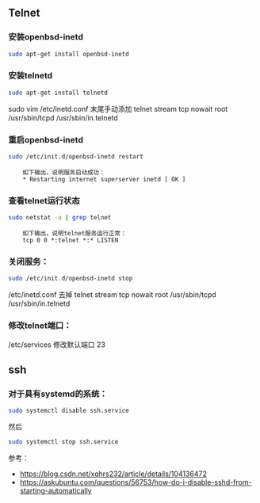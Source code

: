 
## Telnet
### 安装openbsd-inetd

```bash
sudo apt-get install openbsd-inetd
```

### 安装telnetd

```bash
sudo apt-get install telnetd
```
 

sudo vim /etc/inetd.conf  末尾手动添加 telnet stream tcp nowait root /usr/sbin/tcpd /usr/sbin/in.telnetd

 

### 重启openbsd-inetd

```bash
sudo /etc/init.d/openbsd-inetd restart
```
        如下输出，说明服务启动成功：
        * Restarting internet superserver inetd [ OK ]

### 查看telnet运行状态

```bash
sudo netstat -a | grep telnet
```

        如下输出，说明telnet服务运行正常：
        tcp 0 0 *:telnet *:* LISTEN

 

### 关闭服务：

```bash
sudo /etc/init.d/openbsd-inetd stop
```

/etc/inetd.conf 去掉  telnet stream tcp nowait root /usr/sbin/tcpd /usr/sbin/in.telnetd


### 修改telnet端口：

/etc/services 修改默认端口 23

## ssh

### 对于具有systemd的系统：

```bash
sudo systemctl disable ssh.service
```

然后

```bash
sudo systemctl stop ssh.service
```

参考：
- https://blog.csdn.net/xqhrs232/article/details/104136472
- https://askubuntu.com/questions/56753/how-do-i-disable-sshd-from-starting-automatically

